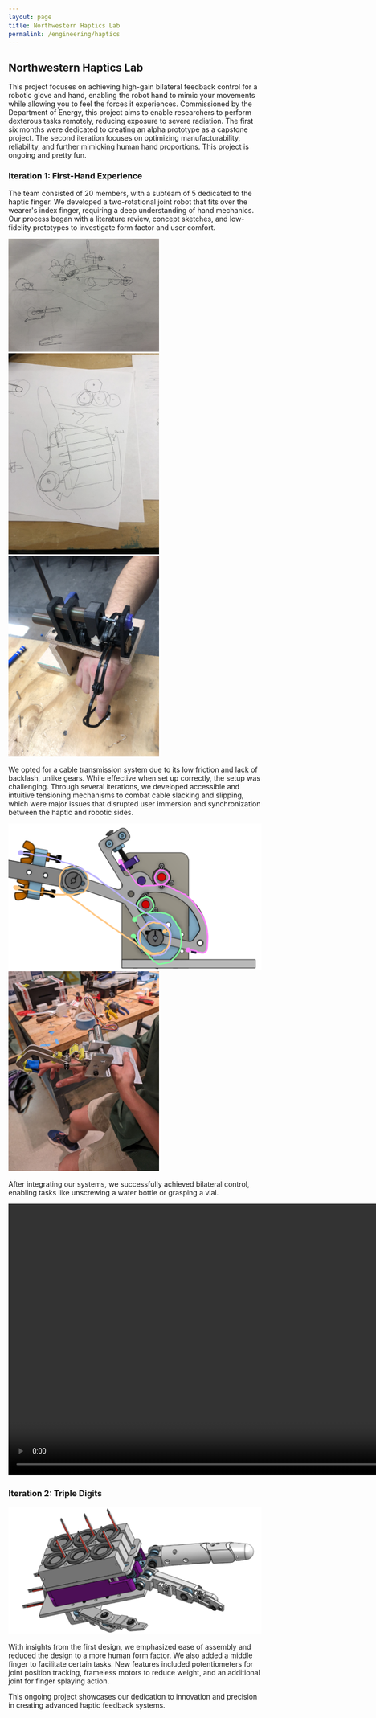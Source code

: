 ```yaml
---
layout: page
title: Northwestern Haptics Lab
permalink: /engineering/haptics
---  
```


## Northwestern Haptics Lab

This project focuses on achieving high-gain bilateral feedback control for a robotic glove and hand, enabling the robot hand to mimic your movements while allowing you to feel the forces it experiences. Commissioned by the Department of Energy, this project aims to enable researchers to perform dexterous tasks remotely, reducing exposure to severe radiation. The first six months were dedicated to creating an alpha prototype as a capstone project. The second iteration focuses on optimizing manufacturability, reliability, and further mimicking human hand proportions. This project is ongoing and pretty fun.

### Iteration 1: First-Hand Experience

The team consisted of 20 members, with a subteam of 5 dedicated to the haptic finger. We developed a two-rotational joint robot that fits over the wearer's index finger, requiring a deep understanding of hand mechanics. Our process began with a literature review, concept sketches, and low-fidelity prototypes to investigate form factor and user comfort.

<p float="left">
  <img src="/assets/img/haptics/sketch1.jpg" width="300" />
  <img src="/assets/img/haptics/sketch2.JPG" width="300" />
  <img src="/assets/img/haptics/v1.JPG" width="300" /> 
</p>

We opted for a cable transmission system due to its low friction and lack of backlash, unlike gears. While effective when set up correctly, the setup was challenging. Through several iterations, we developed accessible and intuitive tensioning mechanisms to combat cable slacking and slipping, which were major issues that disrupted user immersion and synchronization between the haptic and robotic sides.

<p float="left">
  <img src="/assets/img/haptics/route.png" width="600" />
  <img src="/assets/img/haptics/v2.jpg" width="300" />
</p>

After integrating our systems, we successfully achieved bilateral control, enabling tasks like unscrewing a water bottle or grasping a vial.

<video controls width="960" height="540" muted loop autoplay>
    <source src="/assets/img/haptics/vid2.mp4" type="video/mp4">
    Your browser does not support the video tag.
</video>  

### Iteration 2: Triple Digits

<p float="left">
  <img src="/assets/img/haptics/aiet.png" width="600" />
</p>

With insights from the first design, we emphasized ease of assembly and reduced the design to a more human form factor. We also added a middle finger to facilitate certain tasks. New features included potentiometers for joint position tracking, frameless motors to reduce weight, and an additional joint for finger splaying action.

This ongoing project showcases our dedication to innovation and precision in creating advanced haptic feedback systems.


